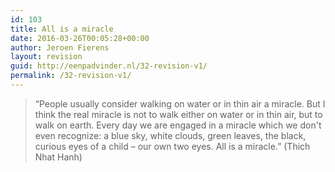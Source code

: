 ```yaml
---
id: 103
title: All is a miracle
date: 2016-03-26T00:05:28+00:00
author: Jeroen Fierens
layout: revision
guid: http://eenpadvinder.nl/32-revision-v1/
permalink: /32-revision-v1/
---
```

> “People usually consider walking on water or in thin air a miracle. But I think the real miracle is not to walk either on water or in thin air, but to walk on earth. Every day we are engaged in a miracle which we don't even recognize: a blue sky, white clouds, green leaves, the black, curious eyes of a child – our own two eyes. All is a miracle.”  (Thich Nhat Hanh)